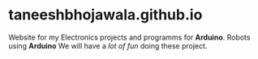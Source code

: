 # taneeshbhojawala.github.io
Website for my Electronics projects and programms for **Arduino**.
Robots using **Arduino**
We will have a *lot of fun* doing these project.

